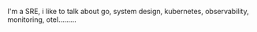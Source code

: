 I'm a SRE, i like to talk about go, system design, kubernetes, observability, monitoring, otel.........

